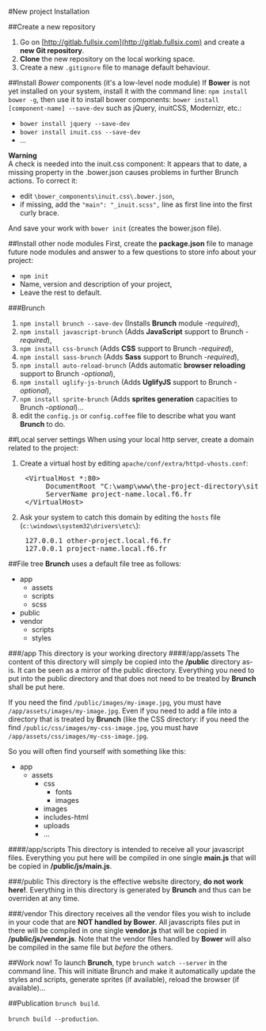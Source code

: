 #New project Installation

##Create a new repository
1. Go on [http://gitlab.fullsix.com](http://gitlab.fullsix.com) and create a **new Git repository**.
2. **Clone** the new repository on the local working space.
3. Create a new `.gitignore` file to manage default behaviour.

##Install *Bower* components (it's a low-level node module)
If **Bower** is not yet installed on your system, install it with the command line: `npm install bower -g`, then use it to install bower components: `bower install [component-name] --save-dev` such as jQuery, inuitCSS, Modernizr, etc.:

* `bower install jquery --save-dev`
* `bower install inuit.css --save-dev`
* ...

**Warning**  
A check is needed into the inuit.css component: It appears that to date, a missing property in the .bower.json causes problems in further Brunch actions. To correct it:

* edit `\bower_components\inuit.css\.bower.json`,
* if missing, add the `"main": "_inuit.scss",` line as first line into the first curly brace.

And save your work with `bower init` (creates the bower.json file).

##Install other node modules
First, create the **package.json** file to manage future node modules and answer to a few questions to store info about your project:

* `npm init`
* Name, version and description of your project,
* Leave the rest to default.

###Brunch
1. `npm install brunch --save-dev` (Installs **Brunch** module -*required*),
2. `npm install javascript-brunch` (Adds **JavaScript** support to Brunch -*required*),
3. `npm install css-brunch` (Adds **CSS** support to Brunch -*required*),
4. `npm install sass-brunch` (Adds **Sass** support to Brunch -*required*),
5. `npm install auto-reload-brunch` (Adds automatic **browser reloading** support to Brunch -*optional*),
6. `npm install uglify-js-brunch` (Adds **UglifyJS** support to Brunch -*optional*),
7. `npm install sprite-brunch` (Adds **sprites generation** capacities to Brunch -*optional*)...
8. edit the `config.js` or `config.coffee` file to describe what you want **Brunch** to do.

##Local server settings
When using your local http server, create a domain related to the project:

1. Create a virtual host by editing `apache/conf/extra/httpd-vhosts.conf`:
<pre>
    &lt;VirtualHost *:80>
         DocumentRoot "C:\wamp\www\the-project-directory\site-root-directory"
         ServerName project-name.local.f6.fr
    &lt;/VirtualHost>
</pre>
2. Ask your system to catch this domain by editing the `hosts` file (`c:\windows\system32\drivers\etc\`):
<pre>
    127.0.0.1 other-project.local.f6.fr
    127.0.0.1 project-name.local.f6.fr
</pre>

##File tree
**Brunch** uses a default file tree as follows:

- app
	- assets
	- scripts
	- scss
- public
- vendor
	- scripts
	- styles

###/app
This directory is your working directory
####/app/assets
The content of this directory will simply be copied into the **/public** directory as-is. It can be seen as a mirror of the public directory. Everything you need to put into the public directory and that does not need to be treated by **Brunch** shall be put here.

If you need the find `/public/images/my-image.jpg`, you must have `/app/assets/images/my-image.jpg`. Even if you need to add a file into a directory that is treated by **Brunch** (like the CSS directory: if you need the find `/public/css/images/my-css-image.jpg`, you must have `/app/assets/css/images/my-css-image.jpg`.

So you will often find yourself with something like this:

- app
	- assets
		- css
			- fonts
			- images
		- images
		- includes-html
		- uploads
		- ...

####/app/scripts
This directory is intended to receive all your javascript files. Everything you put here will be compiled in one single **main.js** that will be copied in **/public/js/main.js**.

###/public
This directory is the effective website directory, **do not work here!**. Everything in this directory is generated by **Brunch** and thus can be overriden at any time.

###/vendor
This directory receives all the vendor files you wish to include in your code that are **NOT handled by Bower**. All javascripts files put in there will be compiled in one single **vendor.js** that will be copied in **/public/js/vendor.js**. Note that the vendor files handled by **Bower** will also be compiled in the same file but *before* the others.

##Work now!
To launch **Brunch**, type `brunch watch --server` in the command line. This will initiate Brunch and make it automatically update the styles and scripts, generate sprites (if available), reload the browser (if available)...

##Publication
`brunch build`.

`brunch build --production`.
